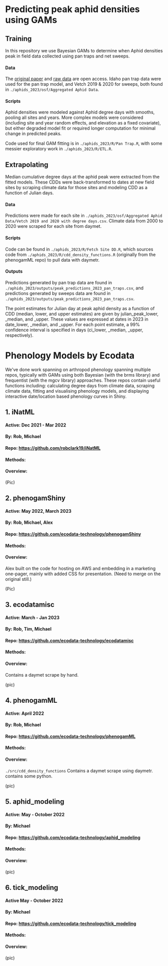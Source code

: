 # Predicting peak aphid densities using GAMs

## Training
In this repository we use Bayesian GAMs to determine when Aphid densities peak in field data collected using pan traps and net sweeps.

#### Data
The [original paper](https://resjournals.onlinelibrary.wiley.com/doi/full/10.1111/afe.12564) and [raw data](https://osf.io/j5vwy/) are open access. Idaho pan trap data were used for the pan trap model, and Vetch 2019 & 2020 for sweeps, both found in `./aphids_2023/osf/Aggregated Aphid Data`.

#### Scripts
Aphid densities were modeled against Aphid degree days with smooths, pooling all sites and years. More complex models were considered (including site and year random effects, and elevation as a fixed covariate), but either degraded model fit or required longer computation for minimal change in predicted peaks.

Code used for final GAM fitting is in `./aphids_2023/R/Pan Trap.R`, with some messier exploratory work in `./aphids_2023/R/ETL.R`.

## Extrapolating
Median cumulative degree days at the aphid peak were extracted from the fitted models. These CDDs were back-transformed to dates at new field sites by scraping climate data for those sites and modeling CDD as a function of Julian days.

#### Data
Predictions were made for each site in `./aphids_2023/osf/Aggregated Aphid Data/Vetch 2019 and 2020 with degree days.csv`. Climate data from 2000 to 2020 were scraped for each site from daymet.

#### Scripts
Code can be found in `./aphids_2023/R/Fetch Site DD.R`, which sources code from `./aphids_2023/R/cdd_density_functions.R` (originally from the phenogamML repo) to pull data with daymetr.

#### Outputs
Predictions generated by pan trap data are found in `./aphids_2023/outputs/peak_predictions_2023_pan_traps.csv`, and predictions generated by sweeps data are found in `./aphids_2023/outputs/peak_predictions_2023_pan_traps.csv`.

The point estimates for Julian day at peak aphid density as a function of CDD (median, lower, and upper estimates) are given by julian_peak_lower, _median, and _upper. These values are expressed at dates in 2023 in date_lower, _median, and _upper. For each point estimate, a 99% confidence interval is specified in days (ci_lower, _median, _upper, respectively).

# Phenology Models by Ecodata
We've done work spanning on arthropod phenology spanning multiple repos, typically with GAMs using both Bayesian (with the brms library) and frequentist (with the mgcv library) approaches. These repos contain useful functions including: calculating degree days from climate data, scraping climate data, fitting and visualising phenology models, and displaying interactive date/location based phenology curves in Shiny.

## 1. iNatML
#### Active: Dec 2021 - Mar 2022
#### By: Rob, Michael
#### Repo: https://github.com/robclark19/iNatML
#### Methods: 
#### Overview:
(Pic)

## 2. phenogamShiny
#### Active: May 2022, March 2023
#### By: Rob, Michael, Alex
#### Repo: https://github.com/ecodata-technology/phenogamShiny
#### Methods: 
#### Overview:
Alex built on the code for hosting on AWS and embedding in a marketing one-pager, mainly with added CSS for presentation. (Need to merge on the original still.)

(Pic)

## 3. ecodatamisc
#### Active: March - Jan 2023
#### By: Rob, Tim, Michael
#### Repo: https://github.com/ecodata-technology/ecodatamisc
#### Methods: 
#### Overview:
Contains a daymet scrape by hand.

(pic)

## 4. phenogamML
#### Active: April 2022
#### By: Rob, Michael
#### Repo: https://github.com/ecodata-technology/phenogamML
#### Methods:
#### Overview:
`./src/cdd_density_functions`
Contains a daymet scrape using daymetr.
contains some python.

(pic)

## 5. aphid_modeling
#### Active: May - October 2022
#### By: Michael
#### Repo: https://github.com/ecodata-technology/aphid_modeling
#### Methods: 
#### Overview:
(pic)

## 6. tick_modeling
#### Active May - October 2022
#### By: Michael
#### Repo: https://github.com/ecodata-technology/tick_modeling
#### Methods: 
#### Overview:
(pic)
